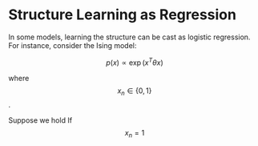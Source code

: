 # Structure Learning as Regression

In some models, learning the structure can be cast as logistic regression.
For instance, consider the Ising model:

$$p(x) \propto \exp(x^T \theta x) $$

where $$x_n \in \{ 0, 1\}$$.

Suppose we hold If $$x_n = 1$$